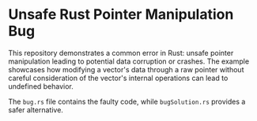 # Unsafe Rust Pointer Manipulation Bug

This repository demonstrates a common error in Rust:  unsafe pointer manipulation leading to potential data corruption or crashes. The example showcases how modifying a vector's data through a raw pointer without careful consideration of the vector's internal operations can lead to undefined behavior.

The `bug.rs` file contains the faulty code, while `bugSolution.rs` provides a safer alternative.